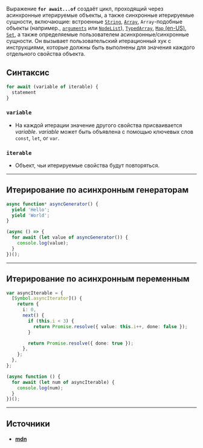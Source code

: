Выражение **`for await...of`** создаёт цикл, проходящий через асинхронные итерируемые объекты, а также синхронные итерируемые сущности, включающие: встроенные [`String`](https://developer.mozilla.org/ru/docs/Web/JavaScript/Reference/Global_Objects/String), [`Array`](https://developer.mozilla.org/ru/docs/Web/JavaScript/Reference/Global_Objects/Array), `Array`-подобные объекты (например., [`arguments`](https://developer.mozilla.org/ru/docs/Web/JavaScript/Reference/Functions/arguments) или [`NodeList`](https://developer.mozilla.org/ru/docs/Web/API/NodeList)), [`TypedArray`](https://developer.mozilla.org/ru/docs/Web/JavaScript/Reference/Global_Objects/TypedArray), [`Map` (en-US)](https://developer.mozilla.org/en-US/docs/Web/JavaScript/Reference/Global_Objects/Map "Currently only available in English (US)"), [`Set`](https://developer.mozilla.org/ru/docs/Web/JavaScript/Reference/Global_Objects/Set), а также определяемые пользователем асинхронные/синхронные сущности. Он вызывает пользовательский итерационный хук с инструкциями, которые должны быть выполнены для значения каждого отдельного свойства объекта.

## Синтаксис

```ts
for await (variable of iterable) {
  statement
}
```

### `variable`

- На каждой итерации значение другого свойства присваивается _variable_. _variable_ может быть объявлена с помощью ключевых слов `const`, `let`, or `var`.

### `iterable`

- Объект, чьи итерируемые свойства будут повторяться.

---

## Итерирование по асинхронным генераторам

```ts
async function* asyncGenerator() {
  yield 'Hello';
  yield 'World';
}

(async () => {
  for await (let value of asyncGenerator()) {
    console.log(value);
  }
})();
```

---

## Итерирование по асинхронным переменным

```ts
var asyncIterable = {
  [Symbol.asyncIterator]() {
    return {
      i: 0,
      next() {
        if (this.i < 3) {
          return Promise.resolve({ value: this.i++, done: false });
        }

        return Promise.resolve({ done: true });
      },
    };
  },
};

(async function () {
  for await (let num of asyncIterable) {
    console.log(num);
  }
})();
```

---

## Источники
- #### [mdn](https://developer.mozilla.org/ru/docs/Web/JavaScript/Reference/Statements/for-await...of)